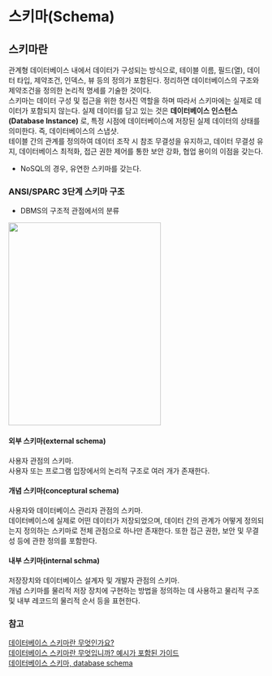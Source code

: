 # 스키마(Schema)

## 스키마란
관계형 데이터베이스 내에서 데이터가 구성되는 방식으로, 테이블 이름, 필드(열), 데이터 타입, 제약조건, 인덱스, 뷰 등의 정의가 포함된다. 정리하면 데이터베이스의 구조와 제약조건을 정의한 논리적 명세를 기술한 것이다. <br>
스키마는 데이터 구성 및 접근을 위한 청사진 역할을 하며 따라서 스키마에는 실제로 데이터가 포함되지 않는다. 실제 데이터를 담고 있는 것은 **데이터베이스 인스턴스(Database Instance)** 로, 특정 시점에 데이터베이스에 저장된 실제 데이터의 상태를 의미한다. 즉, 데이터베이스의 스냅샷. <br>
테이블 간의 관계를 정의하여 데이터 조작 시 참조 무결성을 유지하고, 데이터 무결성 유지, 데이터베이스 최적화, 접근 권한 제어를 통한 보안 강화, 협업 용이의 이점을 갖는다.
- NoSQL의 경우, 유연한 스키마를 갖는다.

### ANSI/SPARC 3단계 스키마 구조
- DBMS의 구조적 관점에서의 분류

<img src="https://github.com/user-attachments/assets/3621795f-c527-4d78-8aee-cce6d0026540" style="width: 300px; height: 400px;">

#### 외부 스키마(external schema)
사용자 관점의 스키마. <br>
사용자 또는 프로그램 입장에서의 논리적 구조로 여러 개가 존재한다.
#### 개념 스키마(conceptural schema)
사용자와 데이터베이스 관리자 관점의 스키마.<br>
데이터베이스에 실제로 어떤 데이터가 저장되었으며, 데이터 간의 관계가 어떻게 정의되는지 정의하는 스키마로 전체 관점으로 하나만 존재한다. 또한 접근 권한, 보안 및 무결성 등에 관한 정의를 포함한다.
#### 내부 스키마(internal schma)
저장장치와 데이터베이스 설계자 및 개발자 관점의 스키마. <br>
개념 스키마를 물리적 저장 장치에 구현하는 방법을 정의하는 데 사용하고 물리적 구조 및 내부 레코드의 물리적 순서 등을 표현한다.


### 참고
[데이터베이스 스키마란 무엇인가요?](https://www.ibm.com/kr-ko/topics/database-schema)<br>
[데이터베이스 스키마란 무엇입니까? 예시가 포함된 가이드](https://appmaster.io/ko/blog/yejega-pohamdoen-deiteobeiseu-seukima-gaideu)<br>
[데이터베이스 스키마, database schema](https://terms.tta.or.kr/dictionary/dictionaryView.do?subject=%EB%8D%B0%EC%9D%B4%ED%84%B0%EB%B2%A0%EC%9D%B4%EC%8A%A4+%EC%8A%A4%ED%82%A4%EB%A7%88)